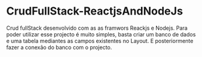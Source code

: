 # CrudFullStack-ReactjsAndNodeJs
Crud fullStack desenvolvido com as as framwors Reackjs e Nodejs.
Para poder utilizar esse projecto é muito simples, basta criar um banco de dados e uma tabela mediantes as campos existentes no Layout.
E posteriormente fazer a conexão do banco com o projecto.
